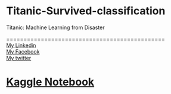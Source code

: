 # Titanic-Survived-classification
Titanic: Machine Learning from Disaster

============================================== <br />
[My Linkedin](https://www.linkedin.com/in/sabirmakhlouf) <br />
[My Facebook](https://www.facebook.com/MakhloufSabir) <br />
[My twitter](https://twitter.com/Sabir_Makhlouf) <br />


# [Kaggle Notebook](https://www.kaggle.com/c/titanic) <br />


